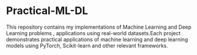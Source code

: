 # Practical-ML-DL

This repository contains my implementations of Machine Learning and Deep Learning problems , applications using real-world datasets.Each project demonstrates practical applications of machine learning and deep learning models using PyTorch, Scikit-learn and other relevant frameworks.
